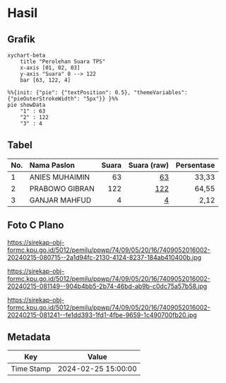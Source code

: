 # Hasil

## Grafik

```mermaid
xychart-beta
    title "Perolehan Suara TPS"
    x-axis [01, 02, 03]
    y-axis "Suara" 0 --> 122
    bar [63, 122, 4]
```

```mermaid
%%{init: {"pie": {"textPosition": 0.5}, "themeVariables": {"pieOuterStrokeWidth": "5px"}} }%%
pie showData
    "1" : 63
    "2" : 122
    "3" : 4
```

## Tabel

| No. | Nama Paslon    | Suara | Suara (raw) | Persentase |
|:--- |:-------------- | -----:| -----------:| ----------:|
| 1   | ANIES MUHAIMIN | 63    | [63][p-1]   | 33,33      |
| 2   | PRABOWO GIBRAN | 122   | [122][p-2]  | 64,55      |
| 3   | GANJAR MAHFUD  | 4     | [4][p-3]    | 2,12       |


[p-1]: https://github.com/gigit-pemilu/pemilu-2024-74-sulawesi-tenggara/blob/main/pilpres/hitung-suara/sub/74-sulawesi-tenggara/sub/09-konawe-utara/sub/05-lasolo/sub/2016-watukila/sub/002-tps/sub/paslon-1.txt
[p-2]: https://github.com/gigit-pemilu/pemilu-2024-74-sulawesi-tenggara/blob/main/pilpres/hitung-suara/sub/74-sulawesi-tenggara/sub/09-konawe-utara/sub/05-lasolo/sub/2016-watukila/sub/002-tps/sub/paslon-2.txt
[p-3]: https://github.com/gigit-pemilu/pemilu-2024-74-sulawesi-tenggara/blob/main/pilpres/hitung-suara/sub/74-sulawesi-tenggara/sub/09-konawe-utara/sub/05-lasolo/sub/2016-watukila/sub/002-tps/sub/paslon-3.txt

## Foto C Plano

https://sirekap-obj-formc.kpu.go.id/5012/pemilu/ppwp/74/09/05/20/16/7409052016002-20240215-080715--2a1d94fc-2130-4124-8237-184ab410400b.jpg

https://sirekap-obj-formc.kpu.go.id/5012/pemilu/ppwp/74/09/05/20/16/7409052016002-20240215-081149--904b4bb5-2b74-46bd-ab9b-c0dc75a57b58.jpg

https://sirekap-obj-formc.kpu.go.id/5012/pemilu/ppwp/74/09/05/20/16/7409052016002-20240215-081241--fe1dd393-1fd1-4fbe-9659-1c490700fb20.jpg


## Metadata

| Key        | Value               |
| ---------- | ------------------- |
| Time Stamp | 2024-02-25 15:00:00 |



